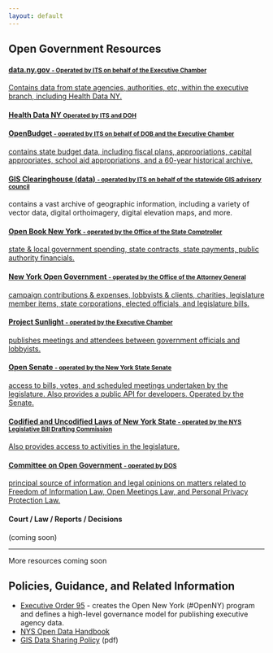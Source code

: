 ```yaml
---
layout: default
---
```



## Open Government Resources

<div class="list-group">
  <a class="list-group-item" href="https://data.ny.gov">
    <h4>data.ny.gov <small>- Operated by ITS on behalf of the Executive Chamber</small></h4>
    <p>Contains data from state agencies, authorities, etc, within the executive branch, including Health Data NY.</p>
  </a>
  <a class="list-group-item" href="https://health.data.ny.gov">
    <h4>Health Data NY <small>Operated by ITS and DOH</small></h4>
    <p></p>
  </a>
  <a class="list-group-item" href="http://openbudget.ny.gov">
    <h4>OpenBudget <small>- operated by ITS on behalf of DOB and the Executive Chamber</small></h4>
    <p>contains state budget data, including fiscal plans, appropriations, capital appropriates, school aid appropriations, and a 60-year historical archive.</p>
  </a>
  <a class="list-group-item" href="http://gis.ny.gov/gisdata/">
    <h4>GIS Clearinghouse (data) <small>- operated by ITS on behalf of the <a href="http://gis.ny.gov/coordinationprogram/workgroups/details/index.cfm?ID=10">statewide GIS advisory council</a></small></h4>
    <p>contains a vast archive of geographic information, including a variety of vector data, digital orthoimagery, digital elevation maps, and more. </p>
  </a>
  <a class="list-group-item" href="http://www.openbooknewyork.com/">
    <h4>Open Book New York <small>- operated by the Office of the State Comptroller</small></h4>
    <p>state & local government spending, state contracts, state payments, public authority financials.</p>
  </a>
  <a class="list-group-item" href="http://www.nyopengovernment.com/NYOG/">
    <h4>New York Open Government <small>- operated by the Office of the Attorney General</small></h4>
    <p>campaign contributions & expenses, lobbyists & clients, charities, legislature member items, state corporations, elected officials, and legislature bills.</p>
  </a>
  <a class="list-group-item" href="http://www.projectsunlight.ny.gov/">
    <h4>Project Sunlight <small>- operated by the Executive Chamber</small></h4>
    <p>publishes meetings and attendees between government officials and lobbyists.</p>
  </a>
  <a class="list-group-item" href="http://www.nysenate.gov/open">
    <h4>Open Senate <small>- operated by the New York State Senate</small></h4>
    <p>access to bills, votes, and scheduled meetings undertaken by the legislature. Also provides a public API for developers. Operated by the Senate.</p>
  </a>
  <a class="list-group-item" href="http://public.leginfo.state.ny.us/lawssrch.cgi?NVLWO:">
    <h4>Codified and Uncodified Laws of New York State <small>- operated by the NYS Legislative Bill Drafting Commission</small></h4>
    <p>Also provides access to activities in the legislature.</p>
  </a>
  <a class="list-group-item" href="http://www.dos.ny.gov/coog/">
    <h4>Committee on Open Government <small>- operated by DOS</small></h4>
    <p>principal source of information and legal opinions on matters related to Freedom of Information Law, Open Meetings Law, and Personal Privacy Protection Law.</p>
  </a>
  <span class="list-group-item">
    <h4>Court / Law / Reports / Decisions</h4>
    <p>(coming soon)</p>
  </span>
  <hr />
  <span class="list-group-item">
    <p>More resources coming soon</p>
  </span>
</div>

## Policies, Guidance, and Related Information
* [Executive Order 95](http://www.governor.ny.gov/news/no-95-using-technology-promote-transparency-improve-government-performance-and-enhance-citizen) - creates the Open New York (#OpenNY) program and defines a high-level governance model for publishing executive agency data.
* [NYS Open Data Handbook](http://nys-its.github.io/open-data-handbook/)
* [GIS Data Sharing Policy](https://www.its.ny.gov/policy/NYS-P10-003.pdf) (pdf)
